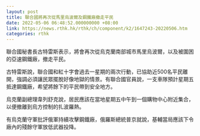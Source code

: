 ```yaml
---
layout: post
title: 聯合國將再次從馬里烏波爾及鋼鐵廠撤走平民
date: 2022-05-06 06:48:52.000000000 +08:00
link: https://news.rthk.hk/rthk/ch/component/k2/1647243-20220506.htm
categories: rthk
---
```


聯合國秘書長古特雷斯表示，將會再次從烏克蘭南部城市馬里烏波爾，以及被圍困的亞速鋼鐵廠，撤走平民。

古特雷斯說，聯合國和紅十字會過去一星期的兩次行動，已協助近500名平民離開，強調必須讓民眾擺脫好像地獄的情景。有聯合國官員說，一支車隊預計星期五抵達鋼鐵廠，希望將餘下的平民帶到安全地方。

烏克蘭副總理韋列舒克說，居民應該在當地星期五中午到一個購物中心附近集合，以便撤離到烏方控制的扎波羅熱。

有烏克蘭守軍批評俄軍持續攻擊鋼鐵廠，俄羅斯總統普京就說，基輔當局應該下令廠內的殘餘守軍放低武器投降。
